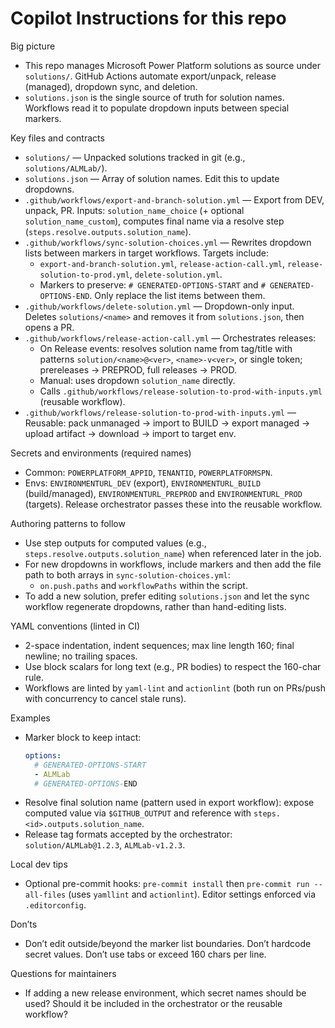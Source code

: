 # Copilot Instructions for this repo

Big picture
- This repo manages Microsoft Power Platform solutions as source under `solutions/`. GitHub Actions automate export/unpack, release (managed), dropdown sync, and deletion.
- `solutions.json` is the single source of truth for solution names. Workflows read it to populate dropdown inputs between special markers.

Key files and contracts
- `solutions/` — Unpacked solutions tracked in git (e.g., `solutions/ALMLab/`).
- `solutions.json` — Array of solution names. Edit this to update dropdowns.
- `.github/workflows/export-and-branch-solution.yml` — Export from DEV, unpack, PR. Inputs: `solution_name_choice` (+ optional `solution_name_custom`), computes final name via a resolve step (`steps.resolve.outputs.solution_name`).
- `.github/workflows/sync-solution-choices.yml` — Rewrites dropdown lists between markers in target workflows. Targets include:
  - `export-and-branch-solution.yml`, `release-action-call.yml`, `release-solution-to-prod.yml`, `delete-solution.yml`.
  - Markers to preserve: `# GENERATED-OPTIONS-START` and `# GENERATED-OPTIONS-END`. Only replace the list items between them.
- `.github/workflows/delete-solution.yml` — Dropdown-only input. Deletes `solutions/<name>` and removes it from `solutions.json`, then opens a PR.
- `.github/workflows/release-action-call.yml` — Orchestrates releases:
  - On Release events: resolves solution name from tag/title with patterns `solution/<name>@<ver>`, `<name>-v<ver>`, or single token; prereleases → PREPROD, full releases → PROD.
  - Manual: uses dropdown `solution_name` directly.
  - Calls `.github/workflows/release-solution-to-prod-with-inputs.yml` (reusable workflow).
- `.github/workflows/release-solution-to-prod-with-inputs.yml` — Reusable: pack unmanaged → import to BUILD → export managed → upload artifact → download → import to target env.

Secrets and environments (required names)
- Common: `POWERPLATFORM_APPID`, `TENANTID`, `POWERPLATFORMSPN`.
- Envs: `ENVIRONMENTURL_DEV` (export), `ENVIRONMENTURL_BUILD` (build/managed), `ENVIRONMENTURL_PREPROD` and `ENVIRONMENTURL_PROD` (targets). Release orchestrator passes these into the reusable workflow.

Authoring patterns to follow
- Use step outputs for computed values (e.g., `steps.resolve.outputs.solution_name`) when referenced later in the job.
- For new dropdowns in workflows, include markers and then add the file path to both arrays in `sync-solution-choices.yml`:
  - `on.push.paths` and `workflowPaths` within the script.
- To add a new solution, prefer editing `solutions.json` and let the sync workflow regenerate dropdowns, rather than hand-editing lists.

YAML conventions (linted in CI)
- 2-space indentation, indent sequences; max line length 160; final newline; no trailing spaces.
- Use block scalars for long text (e.g., PR bodies) to respect the 160-char rule.
- Workflows are linted by `yaml-lint` and `actionlint` (both run on PRs/push with concurrency to cancel stale runs).

Examples
- Marker block to keep intact:
  ```yaml
  options:
    # GENERATED-OPTIONS-START
    - ALMLab
    # GENERATED-OPTIONS-END
  ```
- Resolve final solution name (pattern used in export workflow): expose computed value via `$GITHUB_OUTPUT` and reference with `steps.<id>.outputs.solution_name`.
- Release tag formats accepted by the orchestrator: `solution/ALMLab@1.2.3`, `ALMLab-v1.2.3`.

Local dev tips
- Optional pre-commit hooks: `pre-commit install` then `pre-commit run --all-files` (uses `yamllint` and `actionlint`). Editor settings enforced via `.editorconfig`.

Don’ts
- Don’t edit outside/beyond the marker list boundaries. Don’t hardcode secret values. Don’t use tabs or exceed 160 chars per line.

Questions for maintainers
- If adding a new release environment, which secret names should be used? Should it be included in the orchestrator or the reusable workflow?
